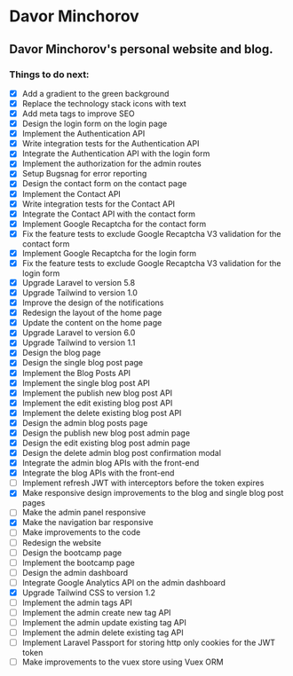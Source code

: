 # Davor Minchorov

## Davor Minchorov's personal website and blog.

### Things to do next:
- [x] Add a gradient to the green background
- [x] Replace the technology stack icons with text
- [x] Add meta tags to improve SEO
- [x] Design the login form on the login page
- [x] Implement the Authentication API
- [x] Write integration tests for the Authentication API
- [x] Integrate the Authentication API with the login form
- [x] Implement the authorization for the admin routes
- [x] Setup Bugsnag for error reporting
- [x] Design the contact form on the contact page
- [x] Implement the Contact API
- [x] Write integration tests for the Contact API
- [x] Integrate the Contact API with the contact form
- [x] Implement Google Recaptcha for the contact form
- [x] Fix the feature tests to exclude Google Recaptcha V3 validation for the contact form
- [x] Implement Google Recaptcha for the login form
- [x] Fix the feature tests to exclude Google Recaptcha V3 validation for the login form
- [x] Upgrade Laravel to version 5.8
- [x] Upgrade Tailwind to version 1.0
- [x] Improve the design of the notifications
- [x] Redesign the layout of the home page
- [x] Update the content on the home page
- [x] Upgrade Laravel to version 6.0
- [x] Upgrade Tailwind to version 1.1
- [x] Design the blog page
- [x] Design the single blog post page
- [x] Implement the Blog Posts API
- [x] Implement the single blog post API
- [x] Implement the publish new blog post API
- [x] Implement the edit existing blog post API
- [x] Implement the delete existing blog post API
- [x] Design the admin blog posts page
- [x] Design the publish new blog post admin page
- [x] Design the edit existing blog post admin page
- [x] Design the delete admin blog post confirmation modal
- [x] Integrate the admin blog APIs with the front-end
- [x] Integrate the blog APIs with the front-end
- [ ] Implement refresh JWT with interceptors before the token expires
- [x] Make responsive design improvements to the blog and single blog post pages
- [ ] Make the admin panel responsive
- [x] Make the navigation bar responsive
- [ ] Make improvements to the code
- [ ] Redesign the website
- [ ] Design the bootcamp page
- [ ] Implement the bootcamp page
- [ ] Design the admin dashboard
- [ ] Integrate Google Analytics API on the admin dashboard
- [x] Upgrade Tailwind CSS to version 1.2
- [ ] Implement the admin tags API
- [ ] Implement the admin create new tag API
- [ ] Implement the admin update existing tag API
- [ ] Implement the admin delete existing tag API
- [ ] Implement Laravel Passport for storing http only cookies for the JWT token
- [ ] Make improvements to the vuex store using Vuex ORM
